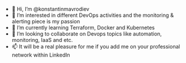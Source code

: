 - 👋 Hi, I’m @konstantinmavrodiev
- 👀 I’m interested in different DevOps activities and the monitoring & alerting piece is my passion
- 🌱 I’m currently learning Terraform, Docker and Kubernetes
- 💞️ I’m looking to collaborate on Devops topics like automation, monitoring, IaaS and etc.
- 📫 It will be a real pleasure for me if you add me on your professional network within LinkedIn

<!---
konstantinmavrodiev/konstantinmavrodiev is a ✨ special ✨ repository because its `README.md` (this file) appears on your GitHub profile.
You can click the Preview link to take a look at your changes.
--->

